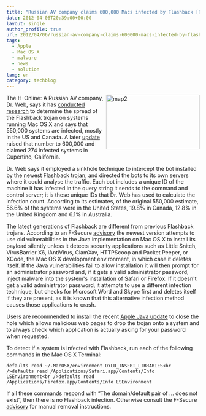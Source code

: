 ```yaml
---
title: "Russian AV company claims 600,000 Macs infected by Flashback [Removal Manual]"
date: 2012-04-06T20:39:00+00:00
layout: single
author_profile: true
url: 2012/04/06/russian-av-company-claims-600000-macs-infected-by-flashback-removal-manual/
tags:
  - Apple
  - Mac OS X
  - malware
  - news
  - solution
lang: en
category: techblog
---
```

[<img title="map2" border="0" alt="map2" align="right" src="http://lh5.ggpht.com/-whN3krUtbU8/T39NZ3AC0mI/AAAAAAAAFbk/Kt51a3MaCjQ/map2_thumb.png?imgmax=800" width="244" height="142" />](http://lh4.ggpht.com/-SJ_qv3xu3aI/T39NU0XdvhI/AAAAAAAAFbc/K1SgrJv-AFo/s1600-h/map2%25255B2%25255D.png)The H-Online: A Russian AV company, Dr. Web, says it has [conducted research](http://news.drweb.com/show/?i=2341) to determine the spread of the Flashback trojan on systems running Mac OS X and says that 550,000 systems are infected, mostly in the US and Canada. A later [update](https://twitter.com/#!/hexminer/status/187623741273026562) raised that number to 600,000 and claimed 274 infected systems in Cupertino, California. 

Dr. Web says it employed a sinkhole technique to intercept the bot installed by the newest Flashback trojan, and directed the bots to its own servers where it could analyse the traffic. Each bot includes a unique ID of the machine it has infected in the query string it sends to the command and control server; it is these unique IDs that Dr. Web has used to calculate the infection count. According to its estimates, of the original 550,000 estimate, 56.6% of the systems were in the United States, 19.8% in Canada, 12.8% in the United Kingdom and 6.1% in Australia. 

The latest generations of Flashback are different from previous Flashback trojans. According to an F-Secure [advisory](http://www.f-secure.com/v-descs/trojan-downloader_osx_flashback_i.shtml) the newest version attempts to use old vulnerabilities in the Java implementation on Mac OS X to install its payload silently unless it detects security applications such as Little Snitch, VirusBarrier X6, iAntiVirus, ClamXav, HTTPScoop and Packet Peeper, or XCode, the Mac OS X development environment, in which case it deletes itself. If the Java vulnerabilities fail to allow installation it will then prompt for an administrator password and, if it gets a valid administrator password, inject malware into the system's installation of Safari or Firefox. If it doesn't get a valid administrator password, it attempts to use a different infection technique, but checks for Microsoft Word and Skype first and deletes itself if they are present, as it is known that this alternative infection method causes those applications to crash. 

Users are recommended to install the recent [Apple Java update](http://www.h-online.com/news/item/Apple-and-Mozilla-take-on-Java-vulnerabilities-1500931.html) to close the hole which allows malicious web pages to drop the trojan onto a system and to always check which application is actually asking for your password when requested. 

To detect if a system is infected with Flashback, run each of the following commands in the Mac OS X Terminal:

```shell
defaults read ~/.MacOSX/environment DYLD_INSERT_LIBRARIES<br />defaults read /Applications/Safari.app/Contents/Info LSEnvironment<br />defaults read /Applications/Firefox.app/Contents/Info LSEnvironment
```



If all these commands respond with “The domain/default pair of … does not exist”, then there is no Flashback infection. Otherwise consult the F-Secure [advisory](http://www.f-secure.com/v-descs/trojan-downloader_osx_flashback_i.shtml) for manual removal instructions.